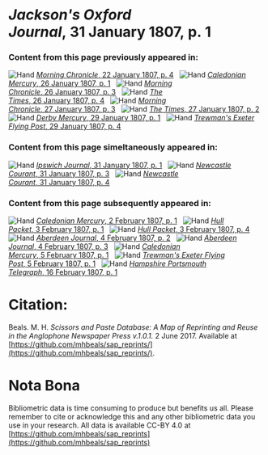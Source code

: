 # *Jackson's Oxford Journal*, 31 January 1807, p. 1  
  
### Content from this page previously appeared in:  
![Hand](http://scissorsandpaste.net/wp-content/uploads/2017/06/smallhandpointer.png) [*Morning Chronicle*, 22 January 1807, p. 4](https://mhbeals.github.io/sap_html/Morning-Chronicle/Morning-Chronicle-22-January-1807-p-4)  
![Hand](http://scissorsandpaste.net/wp-content/uploads/2017/06/smallhandpointer.png) [*Caledonian Mercury*, 26 January 1807, p. 1](https://mhbeals.github.io/sap_html/Caledonian-Mercury/Caledonian-Mercury-26-January-1807-p-1)  
![Hand](http://scissorsandpaste.net/wp-content/uploads/2017/06/smallhandpointer.png) [*Morning Chronicle*, 26 January 1807, p. 3](https://mhbeals.github.io/sap_html/Morning-Chronicle/Morning-Chronicle-26-January-1807-p-3)  
![Hand](http://scissorsandpaste.net/wp-content/uploads/2017/06/smallhandpointer.png) [*The Times*, 26 January 1807, p. 4](https://mhbeals.github.io/sap_html/The-Times/The-Times-26-January-1807-p-4)  
![Hand](http://scissorsandpaste.net/wp-content/uploads/2017/06/smallhandpointer.png) [*Morning Chronicle*, 27 January 1807, p. 3](https://mhbeals.github.io/sap_html/Morning-Chronicle/Morning-Chronicle-27-January-1807-p-3)  
![Hand](http://scissorsandpaste.net/wp-content/uploads/2017/06/smallhandpointer.png) [*The Times*, 27 January 1807, p. 2](https://mhbeals.github.io/sap_html/The-Times/The-Times-27-January-1807-p-2)  
![Hand](http://scissorsandpaste.net/wp-content/uploads/2017/06/smallhandpointer.png) [*Derby Mercury*, 29 January 1807, p. 1](https://mhbeals.github.io/sap_html/Derby-Mercury/Derby-Mercury-29-January-1807-p-1)  
![Hand](http://scissorsandpaste.net/wp-content/uploads/2017/06/smallhandpointer.png) [*Trewman's Exeter Flying Post*, 29 January 1807, p. 4](https://mhbeals.github.io/sap_html/Trewman's-Exeter-Flying-Post/Trewman's-Exeter-Flying-Post-29-January-1807-p-4)  
  
### Content from this page simeltaneously appeared in:  
![Hand](http://scissorsandpaste.net/wp-content/uploads/2017/06/smallhandpointer.png) [*Ipswich Journal*, 31 January 1807, p. 1](https://mhbeals.github.io/sap_html/Ipswich-Journal/Ipswich-Journal-31-January-1807-p-1)  
![Hand](http://scissorsandpaste.net/wp-content/uploads/2017/06/smallhandpointer.png) [*Newcastle Courant*, 31 January 1807, p. 3](https://mhbeals.github.io/sap_html/Newcastle-Courant/Newcastle-Courant-31-January-1807-p-3)  
![Hand](http://scissorsandpaste.net/wp-content/uploads/2017/06/smallhandpointer.png) [*Newcastle Courant*, 31 January 1807, p. 4](https://mhbeals.github.io/sap_html/Newcastle-Courant/Newcastle-Courant-31-January-1807-p-4)  
  
### Content from this page subsequently appeared in:  
![Hand](http://scissorsandpaste.net/wp-content/uploads/2017/06/smallhandpointer.png) [*Caledonian Mercury*, 2 February 1807, p. 1](https://mhbeals.github.io/sap_html/Caledonian-Mercury/Caledonian-Mercury-2-February-1807-p-1)  
![Hand](http://scissorsandpaste.net/wp-content/uploads/2017/06/smallhandpointer.png) [*Hull Packet*, 3 February 1807, p. 1](https://mhbeals.github.io/sap_html/Hull-Packet/Hull-Packet-3-February-1807-p-1)  
![Hand](http://scissorsandpaste.net/wp-content/uploads/2017/06/smallhandpointer.png) [*Hull Packet*, 3 February 1807, p. 4](https://mhbeals.github.io/sap_html/Hull-Packet/Hull-Packet-3-February-1807-p-4)  
![Hand](http://scissorsandpaste.net/wp-content/uploads/2017/06/smallhandpointer.png) [*Aberdeen Journal*, 4 February 1807, p. 2](https://mhbeals.github.io/sap_html/Aberdeen-Journal/Aberdeen-Journal-4-February-1807-p-2)  
![Hand](http://scissorsandpaste.net/wp-content/uploads/2017/06/smallhandpointer.png) [*Aberdeen Journal*, 4 February 1807, p. 3](https://mhbeals.github.io/sap_html/Aberdeen-Journal/Aberdeen-Journal-4-February-1807-p-3)  
![Hand](http://scissorsandpaste.net/wp-content/uploads/2017/06/smallhandpointer.png) [*Caledonian Mercury*, 5 February 1807, p. 1](https://mhbeals.github.io/sap_html/Caledonian-Mercury/Caledonian-Mercury-5-February-1807-p-1)  
![Hand](http://scissorsandpaste.net/wp-content/uploads/2017/06/smallhandpointer.png) [*Trewman's Exeter Flying Post*, 5 February 1807, p. 1](https://mhbeals.github.io/sap_html/Trewman's-Exeter-Flying-Post/Trewman's-Exeter-Flying-Post-5-February-1807-p-1)  
![Hand](http://scissorsandpaste.net/wp-content/uploads/2017/06/smallhandpointer.png) [*Hampshire Portsmouth Telegraph*, 16 February 1807, p. 1](https://mhbeals.github.io/sap_html/Hampshire-Portsmouth-Telegraph/Hampshire-Portsmouth-Telegraph-16-February-1807-p-1)  


# Citation: 

Beals. M. H. *Scissors and Paste Database: A Map of Reprinting and Reuse in the Anglophone Newspaper Press v.1.0.1.* 2 June 2017. Available at [https://github.com/mhbeals/sap_reprints/](https://github.com/mhbeals/sap_reprints/). 

# Nota Bona

Bibliometric data is time consuming to produce but benefits us all. Please remember to cite or acknowledge this and any other bibliometric data you use in your research. All data is available CC-BY 4.0 at [https://github.com/mhbeals/sap_reprints](https://github.com/mhbeals/sap_reprints)